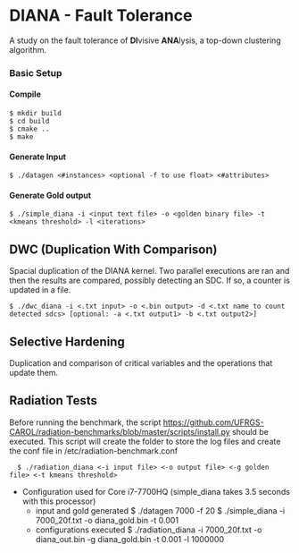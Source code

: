 # DIANA - Fault Tolerance
A study on the fault tolerance of **DI**visive **ANA**lysis, a top-down clustering algorithm.

### Basic Setup
  #### Compile
    $ mkdir build
    $ cd build
    $ cmake ..
    $ make

  #### Generate Input
    $ ./datagen <#instances> <optional -f to use float> <#attributes>
  #### Generate Gold output
    $ ./simple_diana -i <input text file> -o <golden binary file> -t <kmeans threshold> -l <iterations>


## DWC (Duplication With Comparison)
Spacial duplication of the DIANA kernel. Two parallel executions are ran and then the results are compared, 
possibly detecting an SDC. If so, a counter is updated in a file.

    $ ./dwc_diana -i <.txt input> -o <.bin output> -d <.txt name to count detected sdcs> [optional: -a <.txt output1> -b <.txt output2>]

## Selective Hardening
Duplication and comparison of critical variables and the operations that update them.

## Radiation Tests
Before running the benchmark, the script https://github.com/UFRGS-CAROL/radiation-benchmarks/blob/master/scripts/install.py should be executed. This script will create the folder to store the log files and create the conf file in /etc/radiation-benchmark.conf

      $ ./radiation_diana <-i input file> <-o output file> <-g golden file> <-t kmeans threshold>
    
* Configuration used for Core i7-7700HQ (simple_diana takes 3.5 seconds with this processor)
  - input and gold generated
    $ ./datagen 7000 -f 20
    $ ./simple_diana -i 7000_20f.txt -o diana_gold.bin -t 0.001
  - configurations executed
    $ ./radiation_diana -i 7000_20f.txt -o diana_out.bin -g diana_gold.bin -t 0.001 -l 1000000

